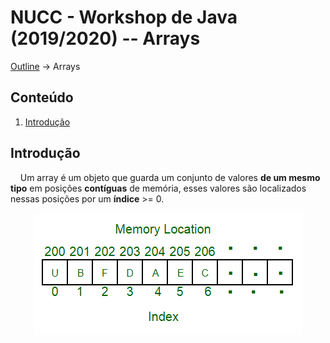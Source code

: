 # NUCC - Workshop de Java (2019/2020) -- Arrays
[Outline](https://github.com/eamorgado/NUCC-2019-2020-Java/blob/master/README.md) -> Arrays
## Conteúdo
1.  [Introdução](#Introdução)

## Introdução
&nbsp;&nbsp;&nbsp;&nbsp;Um array é um objeto que guarda um conjunto de valores **de um mesmo tipo** em posições **contíguas** de memória, esses valores são localizados nessas posições por um **índice** >= 0.
<p align="center">
  <img alt="Exemplo de array de 7 posições em memória"src="https://github.com/eamorgado/NUCC-2019-2020-Java/blob/master/Assets/images/array.png">
</p>